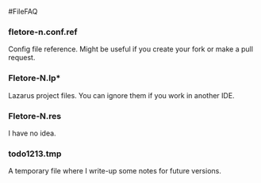 #FileFAQ
### fletore-n.conf.ref 
Config file reference. Might be useful if you create your fork or make a pull request.
### Fletore-N.lp*
Lazarus project files. You can ignore them if you work in another IDE.
### Fletore-N.res
I have no idea.
### todo1213.tmp
A temporary file where I write-up some notes for future versions.

